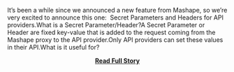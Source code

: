 <p>It’s been a while since we announced a new feature from Mashape, so we’re very excited to announce this one:  Secret Parameters and Headers for API providers.What is a Secret Parameter/Header?A Secret Parameter or Header are fixed key-value that is added to the request coming from the Mashape proxy to the API provider.Only API providers can set these values in their API.What is it useful for?</p>
<center><p><a href="http://blog.mashape.com/post/50590118603/new-feature-secret-parameter-and-headers" style='padding:25px; font-sze:18px; font-weight: bold;'>Read Full Story</a></p></center>
